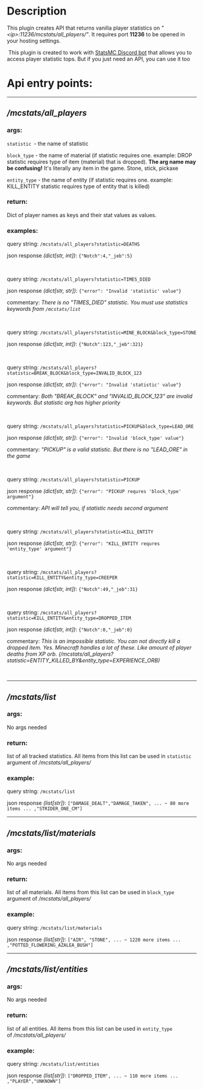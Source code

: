 # Description 
This plugin creates API that returns vanilla player statistics on *"&lt;ip&gt;:11236/mcstats/all_players/"*. It requires port **11236** to be opened in your hosting settings.

 This plugin is created to work with [StatsMC Discord bot](https://discordbotlist.com/bots/statsmc) that allows you to access player statistic tops. But if you just need an API, you can use it too

# Api entry points:

---

## */mcstats/all_players*

### **args**:

`statistic `- the name of statistic

`block_type` - the name of material (if statistic requires one. example: DROP statistic requires type of item (material) that is dropped). **The arg name may be confusing!** It's literally any item in the game. Stone, stick, pickaxe

`entity_type` - the name of entity (if statistic requires one. example: KILL_ENTITY statistic requires type of entity that is killed)

### **return**:

Dict of player names as keys and their stat values as values.

### **examples**:

query string: `/mcstats/all_players?statistic=DEATHS`

json response *(dict[str, int])*: `{"Notch":4,"_jeb":5}`

&nbsp;

query string: `/mcstats/all_players?statistic=TIMES_DIED`

json response *(dict[str, str])*: `{"error": "Invalid 'statistic' value"}`

commentary: *There is no "TIMES_DIED" statistic. You must use statistics keywords from `/mcstats/list`*

&nbsp;

query string: `/mcstats/all_players?statistic=MINE_BLOCK&block_type=STONE`

json response *(dict[str, int])*: `{"Notch":123,"_jeb":321}`

&nbsp;

query string: `/mcstats/all_players?statistic=BREAK_BLOCK&block_type=INVALID_BLOCK_123`

json response *(dict[str, str])*: `{"error": "Invalid 'statistic' value"}`

commentary: *Both "BREAK_BLOCK" and "INVALID_BLOCK_123" are invalid keywords. But statistic arg has higher priority*

&nbsp;

query string: `/mcstats/all_players?statistic=PICKUP&block_type=LEAD_ORE`

json response *(dict[str, str])*: `{"error": "Invalid 'block_type' value"}`

commentary: *"PICKUP" is a valid statistic. But there is no "LEAD_ORE" in the game*

&nbsp;

query string: `/mcstats/all_players?statistic=PICKUP`

json response *(dict[str, str])*: `{"error": "PICKUP requres 'block_type' argument"}`

commentary: *API will tell you, if statistic needs second argument*

&nbsp;

query string: `/mcstats/all_players?statistic=KILL_ENTITY`

json response *(dict[str, str])*: `{"error": "KILL_ENTITY requres 'entity_type' argument"}`

&nbsp;

query string: `/mcstats/all_players?statistic=KILL_ENTITY&entity_type=CREEPER`

json response *(dict[str, int])*: `{"Notch":49,"_jeb":31}`

&nbsp;

query string: `/mcstats/all_players?statistic=KILL_ENTITY&entity_type=DROPPED_ITEM`

json response *(dict[str, int])*: `{"Notch":0,"_jeb":0}`

commentary: *This is an impossible statistic. You can not directly kill a dropped item. Yes. Minecraft handles a lot of these. Like amount of player deaths from XP orb. (/mcstats/all_players?statistic=ENTITY_KILLED_BY&entity_type=EXPERIENCE_ORB)*

&nbsp;

---

## */mcstats/list*

### **args**:

No args needed

### **return**:

list of all tracked statistics. All items from this list can be used in `statistic` argument of */mcstats/all_players/*

### **example**:

query string: `/mcstats/list`

json response *(list[str])*: `["DAMAGE_DEALT","DAMAGE_TAKEN", ... ~ 80 more items ... ,"STRIDER_ONE_CM"]`

---

## */mcstats/list/materials*

### **args**:

No args needed

### **return**:

list of all materials. All items from this list can be used in `block_type` argument of */mcstats/all_players/*

### **example**:

query string: `/mcstats/list/materials`

json response *(list[str])*: `["AIR", "STONE", ... ~ 1220 more items ... ,"POTTED_FLOWERING_AZALEA_BUSH"]`

---

## */mcstats/list/entities*

### **args**:
No args needed

### **return**:
list of all entities. All items from this list can be used in `entity_type` of */mcstats/all_players/*

### **example**:

query string: `/mcstats/list/entities`

json response *(list[str])*: `["DROPPED_ITEM", ... ~ 110 more items ... ,"PLAYER","UNKNOWN"]`
